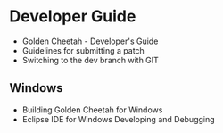 # Developer Guide
* Golden Cheetah - Developer's Guide
* Guidelines for submitting a patch
* Switching to the dev branch with GIT

## Windows
* Building Golden Cheetah for Windows
* Eclipse IDE for Windows Developing and Debugging